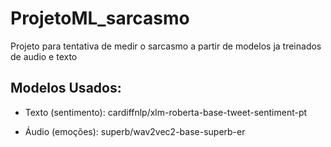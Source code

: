 # ProjetoML_sarcasmo
Projeto para tentativa de medir o sarcasmo a partir de modelos ja treinados de audio e texto 

## Modelos Usados:

* Texto (sentimento): cardiffnlp/xlm-roberta-base-tweet-sentiment-pt

* Áudio (emoções): superb/wav2vec2-base-superb-er


